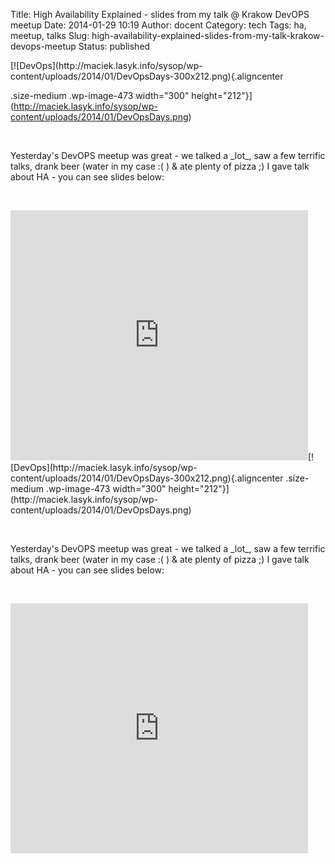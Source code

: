 Title: High Availability Explained - slides from my talk @ Krakow DevOPS meetup
Date: 2014-01-29 10:19
Author: docent
Category: tech
Tags: ha, meetup, talks
Slug: high-availability-explained-slides-from-my-talk-krakow-devops-meetup
Status: published

<!--:en-->[![DevOps](http://maciek.lasyk.info/sysop/wp-content/uploads/2014/01/DevOpsDays-300x212.png){.aligncenter
.size-medium .wp-image-473 width="300"
height="212"}](http://maciek.lasyk.info/sysop/wp-content/uploads/2014/01/DevOpsDays.png)

 

Yesterday's DevOPS meetup was great - we talked a \_lot\_, saw a few
terrific talks, drank beer (water in my case :( ) & ate plenty of pizza
;) I gave talk about HA - you can see slides below:

 

<iframe src="http://www.slideshare.net/slideshow/embed_code/30568299" width="476" height="400" frameborder="0" marginwidth="0" marginheight="0" scrolling="no"></iframe><!--:--><!--:pl-->[![DevOps](http://maciek.lasyk.info/sysop/wp-content/uploads/2014/01/DevOpsDays-300x212.png){.aligncenter
.size-medium .wp-image-473 width="300"
height="212"}](http://maciek.lasyk.info/sysop/wp-content/uploads/2014/01/DevOpsDays.png)

 

Yesterday's DevOPS meetup was great - we talked a \_lot\_, saw a few
terrific talks, drank beer (water in my case :( ) & ate plenty of pizza
;) I gave talk about HA - you can see slides below:

 

<iframe src="http://www.slideshare.net/slideshow/embed_code/30568299" width="476" height="400" frameborder="0" marginwidth="0" marginheight="0" scrolling="no"></iframe><!--:-->
